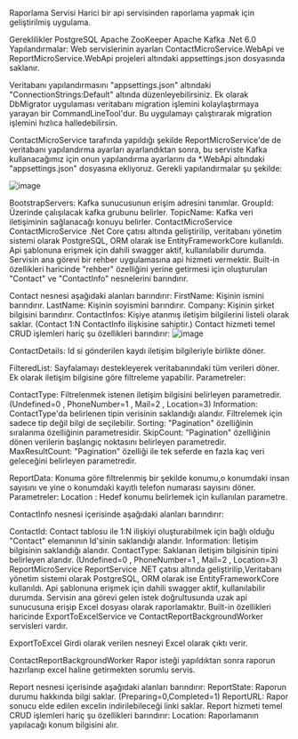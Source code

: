 Raporlama Servisi
Harici bir api servisinden raporlama yapmak için geliştirilmiş uygulama.

Gereklilikler
PostgreSQL
Apache ZooKeeper
Apache Kafka
.Net 6.0
Yapılandırmalar: Web servislerinin ayarları ContactMicroService.WebApi ve ReportMicroService.WebApi projeleri altındaki appsettings.json dosyasında saklanır.

Veritabanı yapılandırmasını "appsettings.json" altındaki "ConnectionStrings:Default" altında düzenleyebilirsiniz. Ek olarak DbMigrator uygulaması veritabanı migration işlemini kolaylaştırmaya yarayan bir CommandLineTool'dur. Bu uygulamayı çalıştırarak migration işlemini hızlıca halledebilirsin.

ContactMicroService tarafında yapıldığı şekilde ReportMicroService'de de veritabanı yapılandırma ayarları ayarlandıktan sonra, bu serviste Kafka kullanacağımız için onun yapılandırma ayarlarını da *.WebApi altındaki "appsettings.json" dosyasına ekliyoruz. Gerekli yapılandırmalar şu şekilde:

![image](https://user-images.githubusercontent.com/86706539/190571462-85c8064c-b2ba-4e77-b997-d5fefcf84d3c.png)

BootstrapServers: Kafka sunucusunun erişim adresini tanımlar.
GroupId: Üzerinde çalışılacak kafka grubunu belirler.
TopicName: Kafka veri iletişiminin sağlanacağı konuyu belirler.
ContactMicroService
ContactMicroService .Net Core çatısı altında geliştirilip, veritabanı yönetim sistemi olarak PostgreSQL, ORM olarak ise EntityFrameworkCore kullanıldı. Api şablonuna erişmek için dahili swagger aktif, kullanılabilir durumda. Servisin ana görevi bir rehber uygulamasına api hizmeti vermektir. Built-in özellikleri haricinde "rehber" özelliğini yerine getirmesi için oluşturulan "Contact" ve "ContactInfo" nesnelerini barındırır.

Contact nesnesi aşağıdaki alanları barındırır:
FirstName: Kişinin ismini barındırır.
LastName: Kişinin soyismini barındırır.
Company: Kişinin şirket bilgisini barındırır.
ContactInfos: Kişiye atanmış iletişim bilgilerini listeli olarak saklar. (Contact 1:N ContactInfo ilişkisine sahiptir.)
Contact hizmeti temel CRUD işlemleri hariç şu özellikleri barındırır:
![image](https://user-images.githubusercontent.com/86706539/190571994-5296126e-4baa-4bf3-bf87-1d967c7c8ae4.png)

ContactDetails: Id si gönderilen kaydı iletişim bilgileriyle birlikte döner.

FilteredList: Sayfalamayı destekleyerek veritabanındaki tüm verileri döner. Ek olarak iletişim bilgisine göre filtreleme yapabilir. Parametreler:

ContactType: Filtrelenmek istenen iletişim bilgisini belirleyen parametredir. (Undefined=0 , PhoneNumber=1 , Mail=2 , Location=3)
Information: ContactType'da belirlenen tipin verisinin saklandığı alandır. Filtrelemek için sadece tip değil bilgi de seçilebilir.
Sorting: "Pagination" özelliğinin sıralanma özelliğinin parametresidir.
SkipCount: "Pagination" özelliğinin dönen verilerin başlangıç noktasını belirleyen parametredir.
MaxResultCount: "Pagination" özelliği ile tek seferde en fazla kaç veri geleceğini belirleyen parametredir.

ReportData: Konuma göre filtrelenmiş bir şekilde konumu,o konumdaki insan sayısını ve yine o konumdaki kayıtlı telefon numarası sayısını döner. Parametreler:
Location : Hedef konumu belirlemek için kullanılan parametre.

ContactInfo nesnesi içerisinde aşağıdaki alanları barındırır:

ContactId: Contact tablosu ile 1:N ilişkiyi oluşturabilmek için bağlı olduğu "Contact" elemanının Id'sinin saklandığı alandır.
Information: İletişim bilgisinin saklandığı alandır.
ContactType: Saklanan iletişim bilgisinin tipini belirleyen alandır. (Undefined=0 , PhoneNumber=1 , Mail=2 , Location=3)
ReportMicroService
ReportService .NET çatısı altında geliştirilip,Veritabanı yönetim sistemi olarak PostgreSQL, ORM olarak ise EntityFrameworkCore kullanıldı. Api şablonuna erişmek için dahili swagger aktif, kullanılabilir durumda. Servisin ana görevi gelen istek doğrultusunda uzak api sunucusuna erişip Excel dosyası olarak raporlamaktır. Built-in özellikleri haricinde ExportToExcelService ve ContactReportBackgroundWorker servisleri vardır.

ExportToExcel
Girdi olarak verilen nesneyi Excel olarak çıktı verir.

ContactReportBackgroundWorker
Rapor isteği yapıldıktan sonra raporun hazırlanıp excel haline getirmekten sorumlu servis.

Report nesnesi içerisinde aşağıdaki alanları barındırır:
ReportState: Raporun durumu hakkında bilgi saklar. (Preparing=0,Completed=1)
ReportURL: Rapor sonucu elde edilen excelin indirilebileceği linki saklar.
Report hizmeti temel CRUD işlemleri hariç şu özellikleri barındırır:
Location: Raporlamanın yapılacağı konum bilgisini alır.
